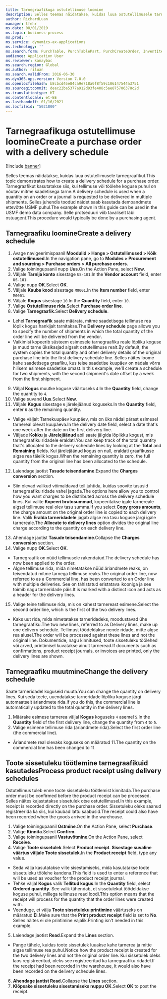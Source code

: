 ```yaml
---
title: Tarnegraafikuga ostutellimuse loomine
description: Selles teemas näidatakse, kuidas luua ostutellimusele tarnegraafikut.
author: RichardLuan
manager: tfehr
ms.date: 08/01/2019
ms.topic: business-process
ms.prod: ''
ms.service: dynamics-ax-applications
ms.technology: ''
ms.search.form: PurchTable, PurchTablePart, PurchCreateOrder, InventItemIdLookupPurchase, PurchDeliverySchedule, PurchEditLines
audience: Application User
ms.reviewer: kamaybac
ms.search.region: Global
ms.author: riluan
ms.search.validFrom: 2016-06-30
ms.dyn365.ops.version: Version 7.0.0
ms.openlocfilehash: b8cbcd46e84ca9e718a0f8f59c106147544a3751
ms.sourcegitcommit: deac22ba5377a912d93fe408c5ae875706378c2d
ms.translationtype: HT
ms.contentlocale: et-EE
ms.lasthandoff: 01/16/2021
ms.locfileid: "5021800"
---
```

# <a name="create-a-purchase-order-with-a-delivery-schedule"></a><span data-ttu-id="3d006-103">Tarnegraafikuga ostutellimuse loomine</span><span class="sxs-lookup"><span data-stu-id="3d006-103">Create a purchase order with a delivery schedule</span></span>

[!include [banner](../../includes/banner.md)]

<span data-ttu-id="3d006-104">Selles teemas näidatakse, kuidas luua ostutellimusele tarnegraafikut.</span><span class="sxs-lookup"><span data-stu-id="3d006-104">This topic demonstrates how to create a delivery schedule for a purchase order.</span></span> <span data-ttu-id="3d006-105">Tarnegraafikut kasutatakse siis, kui tellimuse või töölehe koguse puhul on nõutav mitme saadetisega tarne.</span><span class="sxs-lookup"><span data-stu-id="3d006-105">A delivery schedule is used when a quantity on an order or a journal is requested to be delivered in multiple shipments.</span></span> <span data-ttu-id="3d006-106">Selles juhendis toodud näidet saab kasutada demoandmete ettevõtte USMF puhul.</span><span class="sxs-lookup"><span data-stu-id="3d006-106">The example shown in this guide can be used in the USMF demo data company.</span></span> <span data-ttu-id="3d006-107">Selle protseduuri viib tavaliselt läbi ostuagent.</span><span class="sxs-lookup"><span data-stu-id="3d006-107">This procedure would typically be done by a purchasing agent.</span></span>

## <a name="create-a-delivery-schedule"></a><span data-ttu-id="3d006-108">Tarnegraafiku loomine</span><span class="sxs-lookup"><span data-stu-id="3d006-108">Create a delivery schedule</span></span>
1. <span data-ttu-id="3d006-109">Avage navigeerimispaanil **Moodulid > Hange > Ostutellimused > Kõik ostutellimused**.</span><span class="sxs-lookup"><span data-stu-id="3d006-109">In the navigation pane, go to **Modules > Procurement and sourcing > Purchase orders > All purchase orders**.</span></span>
2. <span data-ttu-id="3d006-110">Valige toimingupaanil nupp **Uus**.</span><span class="sxs-lookup"><span data-stu-id="3d006-110">On the Action Pane, select **New**.</span></span>
3. <span data-ttu-id="3d006-111">Väljale **Tarnija konto** sisestage `US-101`.</span><span class="sxs-lookup"><span data-stu-id="3d006-111">In the **Vendor account** field, enter `US-101`.</span></span>
4. <span data-ttu-id="3d006-112">Valige nupp **OK**.</span><span class="sxs-lookup"><span data-stu-id="3d006-112">Select **OK**.</span></span>
5. <span data-ttu-id="3d006-113">Väljale **Kauba kood** sisestage `M0001`.</span><span class="sxs-lookup"><span data-stu-id="3d006-113">In the **Item number** field, enter `M0001`.</span></span>
6. <span data-ttu-id="3d006-114">Väljale **Kogus** sisestage `10`.</span><span class="sxs-lookup"><span data-stu-id="3d006-114">In the **Quantity** field, enter `10`.</span></span>
7. <span data-ttu-id="3d006-115">Valige **Ostutellimuse rida**.</span><span class="sxs-lookup"><span data-stu-id="3d006-115">Select **Purchase order line**.</span></span>
8. <span data-ttu-id="3d006-116">Valige **Tarnegraafik**.</span><span class="sxs-lookup"><span data-stu-id="3d006-116">Select **Delivery schedule**.</span></span>
- <span data-ttu-id="3d006-117">Lehel **Tarnegraafik** saate määrata, mitme saadetisega tellimuse rea lõplik kogus hankijalt tarnitakse.</span><span class="sxs-lookup"><span data-stu-id="3d006-117">The **Delivery schedule** page allows you to specify the number of shipments in which the total quantity of the order line will be delivered from the vendor.</span></span>  
- <span data-ttu-id="3d006-118">Vaikimisi kopeerib süsteem esimesele tarnegraafiku reale lõpliku koguse ja muud tarne üksikasjad algselt ostutellimuse realt.</span><span class="sxs-lookup"><span data-stu-id="3d006-118">By default, the system copies the total quantity and other delivery details of the original purchase line into the first delivery schedule line.</span></span> <span data-ttu-id="3d006-119">Selles näites loome kahe saadetisega graafiku, kus teise saadetise kuupäev on nädala võrra hilisem esimese saadetise omast.</span><span class="sxs-lookup"><span data-stu-id="3d006-119">In this example, we'll create a schedule for two shipments, with the second shipment's date offset by a week from the first shipment.</span></span>  
9. <span data-ttu-id="3d006-120">Väljal **Kogus** muutke koguse väärtuseks `4`.</span><span class="sxs-lookup"><span data-stu-id="3d006-120">In the **Quantity** field, change the quantity to `4`.</span></span>
10. <span data-ttu-id="3d006-121">Valige suvand **Uus**.</span><span class="sxs-lookup"><span data-stu-id="3d006-121">Select **New**.</span></span>
11. <span data-ttu-id="3d006-122">Väljale **Kogus** sisestage `6` järelejäänud koguseks.</span><span class="sxs-lookup"><span data-stu-id="3d006-122">In the **Quantity** field, enter `6` as the remaining quantity.</span></span>
- <span data-ttu-id="3d006-123">Valige väljalt Tarnekuupäev kuupäev, mis on üks nädal pärast esimesel tarnereal olevat kuupäeva.</span><span class="sxs-lookup"><span data-stu-id="3d006-123">In the delivery date field, select a date that's one week after the date on the first delivery line.</span></span>  
- <span data-ttu-id="3d006-124">Väljade **Kokku** ja **Järelejäänud** abil saate jälgida lõplikku kogust, mis tarnegraafiku ridadele eraldati.</span><span class="sxs-lookup"><span data-stu-id="3d006-124">You can keep track of the total quantity that's allocated to the delivery schedule lines by looking at the **Total** and **Remaining** fields.</span></span> <span data-ttu-id="3d006-125">Kui järelejäänud kogus on null, eraldati graafikusse algse rea täielik kogus.</span><span class="sxs-lookup"><span data-stu-id="3d006-125">When the remaining quantity is zero, the full quantity from the original line has been allocated to the schedule.</span></span>  
12. <span data-ttu-id="3d006-126">Laiendage jaotist **Tasude teisendamine**.</span><span class="sxs-lookup"><span data-stu-id="3d006-126">Expand the **Charges conversion** section.</span></span>
- <span data-ttu-id="3d006-127">Siin olevad valikud võimaldavad teil juhtida, kuidas soovite tasusid tarnegraafiku ridade vahel jagada.</span><span class="sxs-lookup"><span data-stu-id="3d006-127">The options here allow you to control how you want charges to be distributed across the delivery schedule lines.</span></span> <span data-ttu-id="3d006-128">Kui valite **Kopeeri brutosummad**, kopeeritakse igale tarnereale algsel tellimuse real olev tasu summa.</span><span class="sxs-lookup"><span data-stu-id="3d006-128">If you select **Copy gross amounts**, the charge amount on the original order line is copied to each delivery line.</span></span> <span data-ttu-id="3d006-129">Valik **Eralda tarneridadele** jagab algse rea tasu koguse järgi igale tarnereale.</span><span class="sxs-lookup"><span data-stu-id="3d006-129">The **Allocate to delivery lines** option divides the original line charge according to the quantity on each delivery line.</span></span>  
13. <span data-ttu-id="3d006-130">Ahendage jaotist **Tasude teisendamine**.</span><span class="sxs-lookup"><span data-stu-id="3d006-130">Collapse the **Charges conversion** section.</span></span>
14. <span data-ttu-id="3d006-131">Valige nupp **OK**.</span><span class="sxs-lookup"><span data-stu-id="3d006-131">Select **OK**.</span></span>
- <span data-ttu-id="3d006-132">Tarnegraafik on nüüd tellimusele rakendatud.</span><span class="sxs-lookup"><span data-stu-id="3d006-132">The delivery schedule has now been applied to the order.</span></span>  
- <span data-ttu-id="3d006-133">Algne tellimuse rida, mida nimetatakse nüüd äriandmete reaks, on teisendatud mitme tarnega tellimuse reaks.</span><span class="sxs-lookup"><span data-stu-id="3d006-133">The original order line, now referred to as a Commercial line, has been converted to an Order line with multiple deliveries.</span></span> <span data-ttu-id="3d006-134">See on tähistatud eristatava ikooniga ja see toimib nagu tarneridade päis.</span><span class="sxs-lookup"><span data-stu-id="3d006-134">It is marked with a distinct icon and acts as a header for the delivery lines.</span></span>  
15. <span data-ttu-id="3d006-135">Valige teine tellimuse rida, mis on kahest tarnereast esimene.</span><span class="sxs-lookup"><span data-stu-id="3d006-135">Select the second order line, which is the first of the two delivery lines.</span></span>
- <span data-ttu-id="3d006-136">Kaks uut rida, mida nimetatakse tarneridadeks, moodustavad ühe tarnegraafiku.</span><span class="sxs-lookup"><span data-stu-id="3d006-136">The two new lines, referred to as Delivery lines, make up one delivery schedule.</span></span> <span data-ttu-id="3d006-137">Tellimust töödeldakse nende ridade, mitte algse rea alusel.</span><span class="sxs-lookup"><span data-stu-id="3d006-137">The order will be processed against these lines and not the original line.</span></span> <span data-ttu-id="3d006-138">Dokumentide, nagu kinnitused, toote sissetuleku töölehed või arved, printimisel kuvatakse ainult tarneread.</span><span class="sxs-lookup"><span data-stu-id="3d006-138">If documents such as confirmations, product receipt journals, or invoices are printed, only the delivery lines are shown.</span></span>  

## <a name="change-the-delivery-schedule"></a><span data-ttu-id="3d006-139">Tarnegraafiku muutmine</span><span class="sxs-lookup"><span data-stu-id="3d006-139">Change the delivery schedule</span></span>
<span data-ttu-id="3d006-140">Saate tarneridadel koguseid muuta.</span><span class="sxs-lookup"><span data-stu-id="3d006-140">You can change the quantity on delivery lines.</span></span> <span data-ttu-id="3d006-141">Kui seda teete, uuendatakse tarneridade lõpliku koguse järgi automaatselt äriandmete rida.</span><span class="sxs-lookup"><span data-stu-id="3d006-141">If you do this, the commercial line is automatically updated to the total quantity in the delivery lines.</span></span>  
1. <span data-ttu-id="3d006-142">Määrake esimese tarnerea väljal **Kogus** koguseks `4` asemel `5`.</span><span class="sxs-lookup"><span data-stu-id="3d006-142">In the **Quantity** field of the first delivery line, change the quantity from `4` to `5`.</span></span>
2. <span data-ttu-id="3d006-143">Valige esimene tellimuse rida (äriandmete rida).</span><span class="sxs-lookup"><span data-stu-id="3d006-143">Select the first order line (the commercial line).</span></span>  
- <span data-ttu-id="3d006-144">Äriandmete real olevaks koguseks on määratud 11.</span><span class="sxs-lookup"><span data-stu-id="3d006-144">The quantity on the commercial line has been changed to 11.</span></span>  

## <a name="process-product-receipt-using-delivery-schedules"></a><span data-ttu-id="3d006-145">Toote sissetuleku töötlemine tarnegraafikuid kasutades</span><span class="sxs-lookup"><span data-stu-id="3d006-145">Process product receipt using delivery schedules</span></span>
<span data-ttu-id="3d006-146">Ostutellimus tuleb enne toote sissetuleku töötlemist kinnitada.</span><span class="sxs-lookup"><span data-stu-id="3d006-146">The purchase order must be confirmed before the product receipt can be processed.</span></span> <span data-ttu-id="3d006-147">Selles näites kajastatakse sissetulek otse ostutellimusel.</span><span class="sxs-lookup"><span data-stu-id="3d006-147">In this example, receipt is recorded directly on the purchase order.</span></span> <span data-ttu-id="3d006-148">Sissetuleku oleks saanud registreerida ka siis, kui kaubad lattu saabusid.</span><span class="sxs-lookup"><span data-stu-id="3d006-148">The receipt could also have been recorded when the goods arrived in the warehouse.</span></span>  
1. <span data-ttu-id="3d006-149">Valige toimingupaanil **Ostmine**.</span><span class="sxs-lookup"><span data-stu-id="3d006-149">On the Action Pane, select **Purchase**.</span></span>
2. <span data-ttu-id="3d006-150">Valige **Kinnita**.</span><span class="sxs-lookup"><span data-stu-id="3d006-150">Select **Confirm**.</span></span>
3. <span data-ttu-id="3d006-151">Valige toimingupaanil **Vastuvõtmine**.</span><span class="sxs-lookup"><span data-stu-id="3d006-151">On the Action Pane, select **Receive**.</span></span>
4. <span data-ttu-id="3d006-152">Valige **Toote sissetulek**.</span><span class="sxs-lookup"><span data-stu-id="3d006-152">Select **Product receipt**.</span></span> <span data-ttu-id="3d006-153">**Sisestage suvaline väärtus väljale Toote sissetulek.**</span><span class="sxs-lookup"><span data-stu-id="3d006-153">In the **Product receipt** field, type any value.</span></span>
- <span data-ttu-id="3d006-154">Seda välja kasutatakse viite sisestamiseks, mida kasutatakse toote sissetuleku töölehe kandena.</span><span class="sxs-lookup"><span data-stu-id="3d006-154">This field is used to enter a reference that will be used as voucher for the product receipt journal.</span></span>  
- <span data-ttu-id="3d006-155">Tehke väljal **Kogus** valik **Tellitud kogus**.</span><span class="sxs-lookup"><span data-stu-id="3d006-155">In the **Quantity** field, select **Ordered quantity**.</span></span> <span data-ttu-id="3d006-156">See valik tähendab, et sissetulekut töödeldakse koguse puhul, millega tellimuse read loodi.</span><span class="sxs-lookup"><span data-stu-id="3d006-156">This option means that the receipt will process for the quantity that the order lines were created with.</span></span>  
- <span data-ttu-id="3d006-157">Veenduge, et välja **Toote sissetuleku printimine** väärtuseks on määratud **Ei**.</span><span class="sxs-lookup"><span data-stu-id="3d006-157">Make sure that the **Print product receipt** field is set to **No**.</span></span> <span data-ttu-id="3d006-158">Selles näites ei ole printimine vajalik.</span><span class="sxs-lookup"><span data-stu-id="3d006-158">Printing isn't needed in this example.</span></span>  
5. <span data-ttu-id="3d006-159">Laiendage jaotist **Read**.</span><span class="sxs-lookup"><span data-stu-id="3d006-159">Expand the **Lines** section.</span></span>
- <span data-ttu-id="3d006-160">Pange tähele, kuidas toote sissetulek luuakse kahe tarnerea ja mitte algse tellimuse rea puhul.</span><span class="sxs-lookup"><span data-stu-id="3d006-160">Notice how the product receipt is created for the two delivery lines and not the original order line.</span></span> <span data-ttu-id="3d006-161">Kui sissetulek oleks laos registreeritud, oleks see registreeritud ka tarnegraafiku ridadel.</span><span class="sxs-lookup"><span data-stu-id="3d006-161">If the receipt had been recorded in the warehouse, it would also have been recorded on the delivery schedule lines.</span></span>  
6. <span data-ttu-id="3d006-162">**Ahendage jaotist Read.**</span><span class="sxs-lookup"><span data-stu-id="3d006-162">Collapse the **Lines** section.</span></span>
7. <span data-ttu-id="3d006-163">**Klõpsake sissetuleku sisestamiseks nuppu OK.**</span><span class="sxs-lookup"><span data-stu-id="3d006-163">Select **OK** to post the receipt.</span></span>

